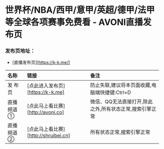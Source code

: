 # 世界杯/NBA/西甲/意甲/英超/德甲/法甲等全球各项赛事免费看 - AVONI直播发布页

### 发布页地址：
- [直播发布页][https://k-k.me/]


| 名称      | 链接                                 | 备注                                                    |
| :-------- | :----------------------------------- | :------------------------------------------------------ |
| 发 布 页  | [点此进入发布页][https://k-k.me]     | 防止失联,建议将本页面收藏,电脑端快捷键:Ctrl+D           |
| 直播频道① | [点此马上看比赛][http://avoni.co]    | 微信、QQ无法直接打开,除此之外,所有状态正常,搜索引擎正常 |
| 直播频道② | [点此马上看比赛][http://shruibei.cn] | 所有状态正常,搜索引擎正常                               |
